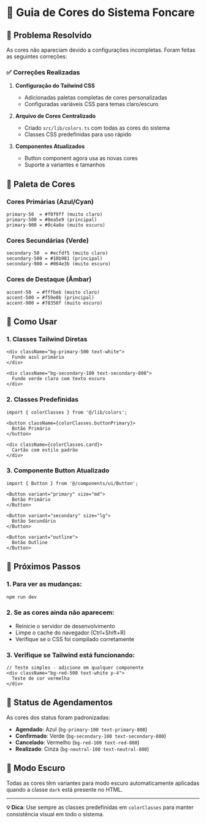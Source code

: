 # 🎨 Guia de Cores do Sistema Foncare

## 🔧 Problema Resolvido

As cores não apareciam devido a configurações incompletas. Foram feitas as seguintes correções:

### ✅ Correções Realizadas

1. **Configuração do Tailwind CSS**
   - Adicionadas paletas completas de cores personalizadas
   - Configuradas variáveis CSS para temas claro/escuro

2. **Arquivo de Cores Centralizado**
   - Criado `src/lib/colors.ts` com todas as cores do sistema
   - Classes CSS predefinidas para uso rápido

3. **Componentes Atualizados**
   - Button component agora usa as novas cores
   - Suporte a variantes e tamanhos

## 🎨 Paleta de Cores

### Cores Primárias (Azul/Cyan)
```
primary-50  = #f0f9ff (muito claro)
primary-500 = #0ea5e9 (principal)
primary-900 = #0c4a6e (muito escuro)
```

### Cores Secundárias (Verde)
```
secondary-50  = #ecfdf5 (muito claro)
secondary-500 = #10b981 (principal)
secondary-900 = #064e3b (muito escuro)
```

### Cores de Destaque (Âmbar)
```
accent-50  = #fffbeb (muito claro)
accent-500 = #f59e0b (principal)
accent-900 = #78350f (muito escuro)
```

## 📝 Como Usar

### 1. Classes Tailwind Diretas
```tsx
<div className="bg-primary-500 text-white">
  Fundo azul primário
</div>

<div className="bg-secondary-100 text-secondary-800">
  Fundo verde claro com texto escuro
</div>
```

### 2. Classes Predefinidas
```tsx
import { colorClasses } from '@/lib/colors';

<button className={colorClasses.buttonPrimary}>
  Botão Primário
</button>

<div className={colorClasses.card}>
  Cartão com estilo padrão
</div>
```

### 3. Componente Button Atualizado
```tsx
import { Button } from '@/components/ui/Button';

<Button variant="primary" size="md">
  Botão Primário
</Button>

<Button variant="secondary" size="lg">
  Botão Secundário
</Button>

<Button variant="outline">
  Botão Outline
</Button>
```

## 🔄 Próximos Passos

### 1. Para ver as mudanças:
```powershell
npm run dev
```

### 2. Se as cores ainda não aparecem:
- Reinicie o servidor de desenvolvimento
- Limpe o cache do navegador (Ctrl+Shift+R)
- Verifique se o CSS foi compilado corretamente

### 3. Verifique se Tailwind está funcionando:
```tsx
// Teste simples - adicione em qualquer componente
<div className="bg-red-500 text-white p-4">
  Teste de cor vermelha
</div>
```

## 🎯 Status de Agendamentos

As cores dos status foram padronizadas:
- **Agendado**: Azul (`bg-primary-100 text-primary-800`)
- **Confirmado**: Verde (`bg-secondary-100 text-secondary-800`)
- **Cancelado**: Vermelho (`bg-red-100 text-red-800`)
- **Realizado**: Cinza (`bg-neutral-100 text-neutral-800`)

## 🌙 Modo Escuro

Todas as cores têm variantes para modo escuro automaticamente aplicadas quando a classe `dark` está presente no HTML.

---

**💡 Dica**: Use sempre as classes predefinidas em `colorClasses` para manter consistência visual em todo o sistema.
